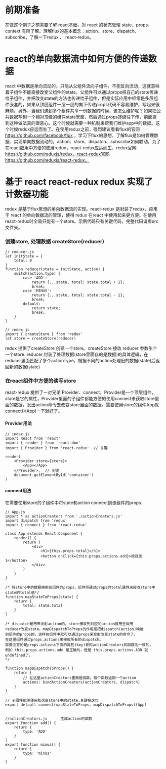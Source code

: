 # 前期准备
  在做这个例子之前需要了解 react基础，对 react 的状态管理 state、props、context 有所了解。理解flux的基本概念：action、store、dispatch、subscribe，了解一下redux 、 react-redux。

# react的单向数据流中如何方便的传递数据
react 中数据是单向流动的，只能从父组件流向子组件，不能反向流动，这就意味着子组件不能直接改变父组件的state。父组件可以通过props把自己的state传递给子组件，并把改变state的方法也传递给子组件，但是实际应用中经常是多层组件嵌套的，如果从顶层组件一层一层的向下传递props代码不容易维护，写起来很麻烦。另外，当我们遇到多个组件共享一份数据的时候，该怎么维护呢？如果把公共数据写到一个相对顶级的组件state里面，然后通过props逐级往下传，前面提到这种做法真的很恶心。这个时候就需要一种机制来帮我们维护app中的数据。这个时候redux应运而生了。在使用redux之前，强烈建议看看flux的官网 https://github.com/facebook/flux ，学习下flux的思想，了解flux是如何管理数据、实现单向数据流动的，action、store、dispatch、subscribe如何联动。为了在react应用中方便的使用redux，react-redux应运而生，redux官网 https://github.com/reduxjs/redux，react-redux官网 https://github.com/reduxjs/react-redux。

# 基于 react react-redux redux 实现了计数器功能
redux 是基于flux思想的单向数据流的实现。react-redux 是封装了redux，应用于 react 的单向数据流的管理，使得 redux 在react 中使用起来更方便。在使用react-redux时全局只能有一个store。示例代码只有关键代码，完整代码请看src文件夹。

### 创建store, 处理数据   createStore(reducer)

    // reducer.js
    let initState = {
        total: 0
    }
    function reducer(state = initState, action) {
        switch(action.type) {
            case 'ADD':
                return {...state, total: state.total + 1};
                break;
            case 'MINUS':
                return {...state, total: state.total - 1};
                break;
            default:
                return state;
                break;
        }
    }

    // index.js
    import { createStore } from 'redux'
    let store = createStore(reducer)

 redux 提供了createStore 创建一个store。createStore 接收 reducer 参数生个一个store. reducer 封装了处理数据(store里面存的是数据)的具体逻辑，在reducer里面匹配了多个actionType，根据不同的action处理旧的数据(state)后返回新的数据(state)

### 在react组件中方便的读写store
react-redux 提供了一对兄弟 Provider、connect。Provider是一个顶层组件，store是它的属性，Provider里面的子组件都能方便的使用connect来获取store里面的数据，发出action命令去改变store里面的数据。需要使用store的组件App就connect()(App)一下就好了。
#### Provider用法
    // index.js
    import React from 'react'
    import { render } from 'react-dom'
    import { Provider } from 'react-redux'  // 关键

    render(
        <Provider store={store}>
            <App></App>
        </Provider>,  // 关键
        document.getElementById('container')
    )

#### connect用法
在需要使用store的子组件中将state和action connect到该组件的props.

    // App.js
    import * as actionCreators from './actionCreators.js'
    import dispatch from 'redux'
    import { connect } from 'react-redux'

    class App extends React.Component {
        render() {
            return (
                <div>
                    <h1>{this.props.total}</h1>
                    <button onClick={this.props.actions.add}>按我加1</button>
                </div>
            )
        }
    }

    /* 将store中的数据映射到组件的props，组件将通过props的total属性来接收store中state的total值*/
    function mapStateToProps(state) {
        return {
            total: state.total
        }
    }

    /* dispatch是用来发射action的，store接收到对应的action就用去调用
    reducer改变state。mapDispatchToProps的作用是把dispatch(action)映射
    到组件的props的，这样在组件中就可以通过props来发射改变state的命令了。
    在这里组件通过props.actions来接收所有的dispatch。
    需要注意的是props.actions下面的属性(key)是和actionCreators的函数名一致的，
    例如 this.props.actions.add 是正确的，但是 this.props.actions.ADD 就undefined了。
    */

    function mapDispatchToProps() {
        return {
            // 在这里actionCreators里面是函数，每个函数返回一个action
            actions: bindActionCreators(actionCreators, dispatch)
        }
    }

    // 子组件能够使用和改变store中的state,关键在这句
    export default connect(mapStateToProps, mapDispatchToProps)(App)   


    //actionCreators.js      生成action的函数
    export function add() {
        return {
            type: 'ADD'
        }
    }
    export function minus() {
        return {
            type: 'minus'
        }
    }




